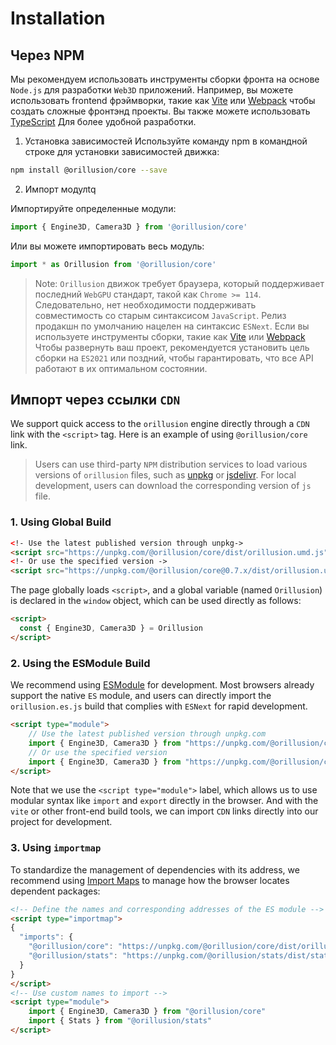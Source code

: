 # Installation

## Через NPM
Мы рекомендуем использовать инструменты сборки фронта на основе `Node.js` для разработки `Web3D` приложений. Например, вы можете использовать frontend фрэймворки, такие как [Vite](https://vitejs.dev/) или [Webpack](https://webpack.js.org/) чтобы создать сложные фронтэнд проекты. Вы также можете использовать [TypeScript](https://www.typescriptlang.org/) Для более удобной разработки.

1. Установка зависимостей
Используйте команду npm в командной строке для установки зависимостей движка:
```bash
npm install @orillusion/core --save
```
2. Импорт модулtq

Импортируйте определенные модули:
```ts
import { Engine3D, Camera3D } from '@orillusion/core'
```
Или вы можете импортировать весь модуль:
```ts
import * as Orillusion from '@orillusion/core'
```

> Note: `Orillusion` движок требует браузера, который поддерживает последний `WebGPU` стандарт, такой как `Chrome >= 114`. Следовательно, нет необходимости поддерживать совместимость со старым синтаксисом `JavaScript`. Релиз продакшн по умолчанию нацелен на синтаксис `ESNext`. Если вы используете инструменты сборки, такие как [Vite](https://vitejs.dev/) или [Webpack](https://webpack.js.org/) Чтобы развернуть ваш проект, рекомендуется установить цель сборки на `ES2021` или поздний, чтобы гарантировать, что все API работают в их оптимальном состоянии.

## Импорт через ссылки `CDN`
We support quick access to the `orillusion` engine directly through a `CDN` link with the `<script>` tag. Here is an example of using `@orillusion/core` link.
> Users can use third-party `NPM` distribution services to load various versions of `orillusion` files, such as [unpkg](https://unpkg.com/@orillusion/core) or [jsdelivr](https://www.jsdelivr.com/package/npm/@orillusion/core). For local development, users can download the corresponding version of `js` file.

### 1. Using Global Build 
```html
<!- Use the latest published version through unpkg->
<script src="https://unpkg.com/@orillusion/core/dist/orillusion.umd.js"></script>
<!- Or use the specified version ->
<script src="https://unpkg.com/@orillusion/core@0.7.x/dist/orillusion.umd.js"></script>
```
The page globally loads `<script>`, and a global variable (named `Orillusion`) is declared in the `window` object, which can be used directly as follows:
```html
<script>
  const { Engine3D, Camera3D } = Orillusion
</script>
```

### 2. Using the ESModule Build
We recommend using [ESModule](https://developer.mozilla.org/zh-CN/docs/Web/JavaScript/Guide/Modules) for development. Most browsers already support the native `ES` module, and users can directly import the `orillusion.es.js` build that complies with `ESNext` for rapid development.

```html
<script type="module">
    // Use the latest published version through unpkg.com 
    import { Engine3D, Camera3D } from "https://unpkg.com/@orillusion/core/dist/orillusion.es.js"
    // Or use the specified version
    import { Engine3D, Camera3D } from "https://unpkg.com/@orillusion/core@0.7.x/dist/orillusion.es.js" 
</script>
```

Note that we use the `<script type="module">` label, which allows us to use modular syntax like `import` and `export` directly in the browser. And with the `vite` or other front-end build tools, we can import `CDN` links directly into our project for development.

### 3. Using `importmap`
To standardize the management of dependencies with its address, we recommend using [Import Maps](https://caniuse.com/import-maps) to manage how the browser locates dependent packages:
```html
<!-- Define the names and corresponding addresses of the ES module -->
<script type="importmap">
{
  "imports": {
    "@orillusion/core": "https://unpkg.com/@orillusion/core/dist/orillusion.es.js",
    "@orillusion/stats": "https://unpkg.com/@orillusion/stats/dist/stats.es.js"
  }
}
</script>
<!-- Use custom names to import -->
<script type="module">
    import { Engine3D, Camera3D } from "@orillusion/core"
    import { Stats } from "@orillusion/stats"
</script>
```